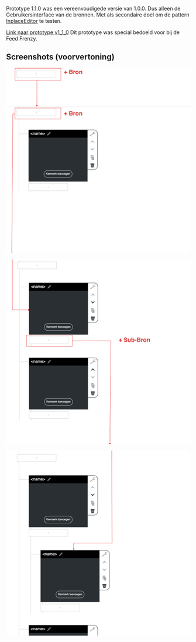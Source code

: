 
Prototype 1.1.0 was een vereenvoudigede versie van 1.0.0. Dus alleen de Gebruikersinterface van de bronnen. Met als secondaire doel om de pattern [InplaceEditor](http://ui-patterns.com/patterns/InplaceEditor) te testen.

[Link naar prototype v1_1_0](https://oege.ie.hva.nl/~essenj004/FTM/blauwdruk/input/v1.1.0/)
Dit prototype was special bedoeld voor bij de Feed Frenzy.



## Screenshots (voorvertoning)

![Stap 1](content/bron-prototype-preview.png)

![Stap 2](content/bron-prototype-preview2.png)

![Stap 3](content/bron-prototype-preview3.png)